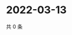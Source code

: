 # 2022-03-13

共 0 条

<!-- BEGIN WEIBO -->
<!-- 最后更新时间 Sun Mar 13 2022 08:20:47 GMT+0800 (China Standard Time) -->

<!-- END WEIBO -->

